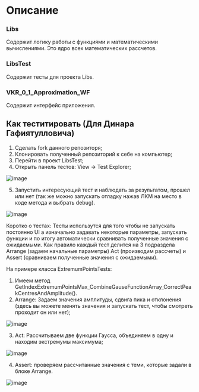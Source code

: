 # Описание

### Libs
Содержит логику работы с функциями и математическими вычислениями. Это ядро всех математических рассчетов.

### LibsTest
Содержит тесты для проекта Libs.

### VKR_0_1_Approximation_WF
Содержит интерфейс приложения.

## Как теститировать (Для Динара Гафиятулловича)
1. Сделать fork данного репозиторя;
2. Клонировать полученный репозиторий к себе на компьютер;
3. Перейти в проект LibsTest;
4. Открыть панель тестов: View -> Test Explorer;

![image](https://github.com/Nafanyan/VKR_0_1_Approximation_WF/assets/90004716/1fa5c83f-2c25-4942-ae73-d352c2cc2a62)

5. Запустить интересующий тест и наблюдать за результатом, прошел или нет (так же можно запускать отладку нажав ЛКМ на место в коде метода и выбрать debug).
   
![image](https://github.com/Nafanyan/VKR_0_1_Approximation_WF/assets/90004716/c370bc43-2e78-4135-8697-76eb5e7750c9)


Коротко о тестах:
Тесты использутся для того чтобы не запускать постоянно UI а изначально задавать некоторые параметры, запускать функции и по итогу автоматически сравнивать полученные значения с ожидаемыми. 
Как правило каждый тест делится на 3 подраздела Arrange (задаем начальные параметры) Act (производим рассчеты) и Assert (сравниваем полученные значения с ожидаемыми).

На примере класса ExtremumPointsTests: 
1. Имеем метод GetIndexExtremumPointsMax_CombineGauseFunctionArray_CorrectPeakCentresAndAmplitude().
2. Arrange: Задаем значения амплитуды, сдвига пика и отклонения (здесь вы можете менять значения и запускать тест, чтобы смотреть проходит он или нет);

![image](https://github.com/Nafanyan/VKR_0_1_Approximation_WF/assets/90004716/fb7b5101-faf2-4d1d-85f1-8237e3464ae1)

3. Act: Рассчитываем две функции Гаусса, объединяем в одну и находим экстремумы максимума;

![image](https://github.com/Nafanyan/VKR_0_1_Approximation_WF/assets/90004716/5efc1bde-f0aa-41c2-8ad8-67f63c2f6d24)

4. Assert: проверяем рассчитанные значения с теми, которые задали в блоке Arrange.

![image](https://github.com/Nafanyan/VKR_0_1_Approximation_WF/assets/90004716/8ecdb6bd-bbc2-455c-b571-69c515cc9d7a)

